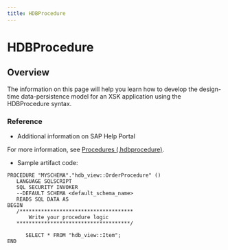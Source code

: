 ```yaml
---
title: HDBProcedure
---
```


HDBProcedure
===

## Overview

The information on this page will help you learn how to develop the design-time data-persistence model for an XSK application using the HDBProcedure syntax.

### Reference

* Additional information on SAP Help Portal

For more information, see [Procedures (.hdbprocedure)](https://help.sap.com/viewer/4505d0bdaf4948449b7f7379d24d0f0d/2.0.02/en-US/93de88bf2c8242179647e40f958c24e5.html).

* Sample artifact code:

```
PROCEDURE "MYSCHEMA"."hdb_view::OrderProcedure" ()
   LANGUAGE SQLSCRIPT
   SQL SECURITY INVOKER
   --DEFAULT SCHEMA <default_schema_name>
   READS SQL DATA AS
BEGIN
   /*************************************
       Write your procedure logic
   *************************************/

      SELECT * FROM "hdb_view::Item";
END
```
